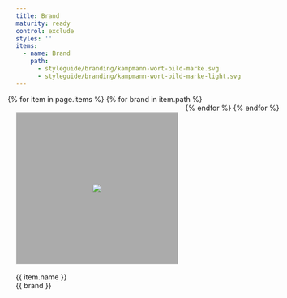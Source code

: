 ```yaml
---
title: Brand
maturity: ready
control: exclude
styles: ''
items: 
  - name: Brand
    path: 
      - styleguide/branding/kampmann-wort-bild-marke.svg
      - styleguide/branding/kampmann-wort-bild-marke-light.svg
---
```

<style>
.set {
  display: flex;
  flex-wrap: wrap;
  margin: 0 -1rem;
  margin-top: 0;
  padding: 0;
  list-style: none;
}
li {
  flex: 1 0 20%;
  margin: 1rem;
}
.image {
  display: flex;
  flex-direction: column;
  align-items: center;
  justify-content: center;
  width: 100%;
  min-width: 280px;
  height: 300px;
  background-color: #ababab;
  border: 1px solid whitesmoke;
  margin-bottom: 1rem;
}
img {
  max-height: 100%;
}
p {
  margin: 0;
}
</style>
<ul class="set">
{% for item in page.items %} 
  {% for brand in item.path %}
    <li>
      <div class="image"><img src="{{ site.baseurl }}/{{ brand }}"/></div>
      <p class="header">{{ item.name }}</p>
      <p>{{ brand }}</p>
    </li>
  {% endfor %}
{% endfor %}
</ul>